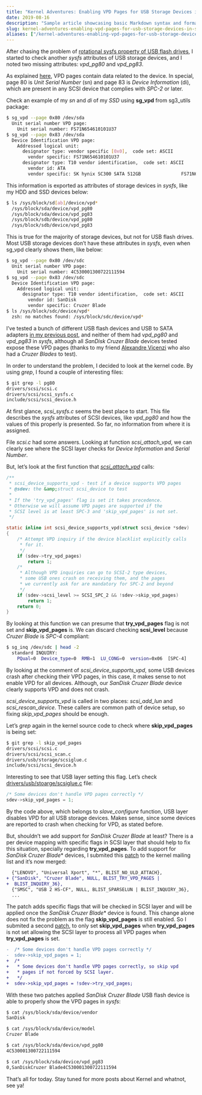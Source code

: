 ```yaml
---
title: "Kernel Adventures: Enabling VPD Pages for USB Storage Devices in sysfs"
date: 2019-08-16
description: "Sample article showcasing basic Markdown syntax and formatting for HTML elements."
slug: kernel-adventures-enabling-vpd-pages-for-usb-storage-devices-in-sysfs
aliases: ["/kernel-adventures-enabling-vpd-pages-for-usb-storage-devices-in-sysfs"]
---
```


After chasing the problem of [rotational sysfs property of USB flash drives](/kernel-adventures-are-usb-sticks-rotational-devices), I started to check another *sysfs* attributes of USB storage devices, and I noted two missing attributes: *vpd_pg80* and *vpd_pg83*.
  
As explained [here](/kernel-adventures-are-usb-sticks-rotational-devices), VPD pages contain data related to the device. In special, page 80 is *Unit Serial Number* (sn) and page 83 is *Device Information* (di), which are present in any SCSI device that complies with *SPC-2* or later.

Check an example of my *sn* and *di* of my *SSD* using **sg_vpd** from sg3_utils package:

```sh
$ sg_vpd --page 0x80 /dev/sda
  Unit serial number VPD page:
    Unit serial number: FS71N654610101U37
$ sg_vpd --page 0x83 /dev/sda                                                                                        
  Device Identification VPD page:
    Addressed logical unit:
      designator type: vendor specific [0x0],  code set: ASCII
        vendor specific: FS71N654610101U37   
      designator type: T10 vendor identification,  code set: ASCII
        vendor id: ATA     
        vendor specific: SK hynix SC300 SATA 512GB               FS71N654610101U37
```

This information is exported as attributes of storage devices in *sysfs*, like my HDD and SSD devices below:

```sh
$ ls /sys/block/sd[ab]/device/vpd*
  /sys/block/sda/device/vpd_pg80
  /sys/block/sda/device/vpd_pg83
  /sys/block/sdb/device/vpd_pg80
  /sys/block/sdb/device/vpd_pg83
```

This is true for the majority of storage devices, but not for USB flash drives. Most USB storage devices don’t have these attributes in *sysfs*, even when sg_vpd clearly shows them, like below:

```sh
$ sg_vpd --page 0x80 /dev/sdc
  Unit serial number VPD page:
    Unit serial number: 4C530001300722111594
$ sg_vpd --page 0x83 /dev/sdc
  Device Identification VPD page:
    Addressed logical unit:
      designator type: T10 vendor identification,  code set: ASCII
        vendor id: SanDisk
        vendor specific: Cruzer Blade
$ ls /sys/block/sdc/device/vpd*    
  zsh: no matches found: /sys/block/sdc/device/vpd*
```

I’ve tested a bunch of different USB flash devices and USB to SATA adapters [in my previous post](/kernel-adventures-are-usb-sticks-rotational-devices), and neither of them had *vpd_pg80* and *vpd_pg83* in *sysfs*, although all *SanDisk Cruzer Blade* devices tested expose these VPD pages (thanks to my friend [Alexandre Vicenzi](https://twitter.com/alxvicenzi) who also had a *Cruzer Blades* to test).
  
In order to understand the problem, I decided to look at the kernel code. By using *grep*, I found a couple of interesting files:

```sh
$ git grep -l pg80       
drivers/scsi/scsi.c
drivers/scsi/scsi_sysfs.c
include/scsi/scsi_device.h
```

At first glance, *scsi_sysfs.c* seems the best place to start. This file describes the *sysfs* attributes of SCSI devices, like *vpd_pg80* and how the values of this properly is presented. So far, no information from where it is assigned.
  
File *scsi.c* had some answers. Looking at function *scsi_attach_vpd*, we can clearly see where the SCSI layer checks for *Device Information* and *Serial Number*.
  
But, let’s look at the first function that [*scsi_attach_vpd*](https://elixir.bootlin.com/linux/v5.3-rc4/source/drivers/scsi/scsi.c#L454) calls:

```c
/**
 * scsi_device_supports_vpd - test if a device supports VPD pages
 * @sdev: the &amp;struct scsi_device to test
 *
 * If the 'try_vpd_pages' flag is set it takes precedence.
 * Otherwise we will assume VPD pages are supported if the
 * SCSI level is at least SPC-3 and 'skip_vpd_pages' is not set.
 */

static inline int scsi_device_supports_vpd(struct scsi_device *sdev)
{
	/* Attempt VPD inquiry if the device blacklist explicitly calls
	 * for it.
	 */
	if (sdev->try_vpd_pages)
		return 1;
	/*
	 * Although VPD inquiries can go to SCSI-2 type devices,
	 * some USB ones crash on receiving them, and the pages
	 * we currently ask for are mandatory for SPC-2 and beyond
	 */
	if (sdev->scsi_level >= SCSI_SPC_2 && !sdev->skip_vpd_pages)
		return 1;
	return 0;
}
```

By looking at this function we can presume that **try_vpd_pages** flag is not set and **skip_vpd_pages** is. We can discard checking **scsi_level** because *Cruzer Blade* is *SPC-4* compliant:

```sh
$ sg_inq /dev/sdc | head -2
  standard INQUIRY:
    PQual=0  Device_type=0  RMB=1  LU_CONG=0  version=0x06  [SPC-4]
```

By looking at the comment of *scsi_device_supports_vpd*, some USB devices crash after checking their VPD pages, in this case, it makes sense to not enable VPD for all devices. Although, our *SanDisk Cruzer Blade* device clearly supports VPD and does not crash.
  
*scsi_device_supports_vpd* is called in two places: *scsi_add_lun* and *scsi_rescan_device*. These callers are common path of device setup, so fixing *skip_vpd_pages* should be enough.

Let’s *grep* again in the kernel source code to check where **skip_vpd_pages** is being set:

```sh
$ git grep -l skip_vpd_pages
drivers/scsi/scsi.c
drivers/scsi/scsi_scan.c
drivers/usb/storage/scsiglue.c
include/scsi/scsi_device.h
```

Interesting to see that USB layer setting this flag. Let’s check [drivers/usb/stoarge/scsiglue.c](https://elixir.bootlin.com/linux/v5.2.8/source/drivers/usb/storage/scsiglue.c#L210) file:

```c
/* Some devices don't handle VPD pages correctly */
sdev->skip_vpd_pages = 1;
```

By the code above, which belongs to *slave_configure* function, USB layer disables VPD for all USB storage devices. Makes sense, since some devices are reported to crash when checking for VPD, as stated before.
  
But, shouldn’t we add support for *SanDisk Cruzer Blade* at least? There is a per device mapping with specific flags in SCSI layer that should help to fix this situation, specially regarding **try_vpd_pages**. To add support for *SanDisk Cruzer Blade** devices, I submited this [patch](https://git.kernel.org/pub/scm/linux/kernel/git/torvalds/linux.git/commit/?id=4bc022145c939dd3938771535a8074a884aec0f9) to the kernel mailing list and it’s now merged:

```diff
  {"LENOVO", "Universal Xport", "*", BLIST_NO_ULD_ATTACH},
+ {"SanDisk", "Cruzer Blade", NULL, BLIST_TRY_VPD_PAGES |
+  BLIST_INQUIRY_36},
  {"SMSC", "USB 2 HS-CF", NULL, BLIST_SPARSELUN | BLIST_INQUIRY_36},
  ...
```

The patch adds specific flags that will be checked in SCSI layer and will be applied once the *SanDisk Cruzer Blade** device is found. This change alone does not fix the problem as the flag **skip_vpd_pages** is still enabled. So I submited a second [patch](https://git.kernel.org/pub/scm/linux/kernel/git/torvalds/linux.git/commit/?id=349148785b8cea9781af520fd53c29ee8087ee74), to only set **skip_vpd_pages** when **try_vpd_pages** is not set allowing the SCSI layer to process all VPD pages when **try_vpd_pages** is set.

```diff
-  /* Some devices don't handle VPD pages correctly */
-  sdev->skip_vpd_pages = 1;
+  /*
+   * Some devices don't handle VPD pages correctly, so skip vpd
+   * pages if not forced by SCSI layer.
+   */
+  sdev->skip_vpd_pages = !sdev->try_vpd_pages;
```

With these two patches applied *SanDisk Cruzer Blade* USB flash device is able to properly show the VPD pages in *sysfs*:

```sh
$ cat /sys/block/sda/device/vendor
SanDisk

$ cat /sys/block/sda/device/model
Cruzer Blade

$ cat /sys/block/sda/device/vpd_pg80
4C530001300722111594

$ cat /sys/block/sda/device/vpd_pg83 
0,SanDiskCruzer Blade4C530001300722111594
```

That’s all for today. Stay tuned for more posts about Kernel and whatnot, see ya!
